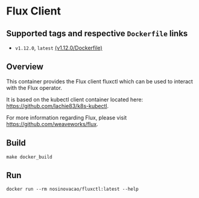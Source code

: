 # Flux Client

## Supported tags and respective `Dockerfile` links

* `v1.12.0`, `latest`    [(v1.12.0/Dockerfile)](https://github.com/nosinovacao/fluxctl-docker/blob/v1.12.0/Dockerfile)

## Overview

This container provides the Flux client fluxctl which can be used to interact with the Flux operator.

It is based on the kubectl client container located here: <https://github.com/lachie83/k8s-kubectl>.

For more information regarding Flux, please visit <https://github.com/weaveworks/flux>.

## Build

`make docker_build`

## Run

`docker run --rm nosinovacao/fluxctl:latest --help`
